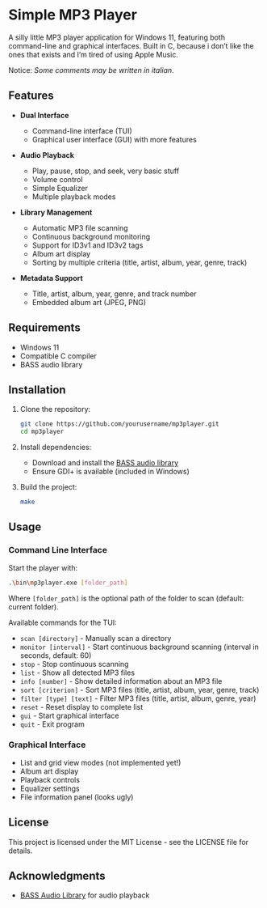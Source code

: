 # Simple MP3 Player

A silly little MP3 player application for Windows 11, featuring both command-line and graphical interfaces. Built in C, because i don’t like the ones that exists and I’m tired of using Apple Music.

Notice: _Some comments may be written in italian_.

## Features

- **Dual Interface**
  - Command-line interface (TUI)
  - Graphical user interface (GUI) with more features

- **Audio Playback**
  - Play, pause, stop, and seek, very basic stuff
  - Volume control
  - Simple Equalizer
  - Multiple playback modes

- **Library Management**
  - Automatic MP3 file scanning
  - Continuous background monitoring
  - Support for ID3v1 and ID3v2 tags
  - Album art display
  - Sorting by multiple criteria (title, artist, album, year, genre, track)

- **Metadata Support**
  - Title, artist, album, year, genre, and track number
  - Embedded album art (JPEG, PNG)

## Requirements

- Windows 11
- Compatible C compiler
- BASS audio library

## Installation

1. Clone the repository:
   ```bash
   git clone https://github.com/yourusername/mp3player.git
   cd mp3player
   ```

2. Install dependencies:
   - Download and install the [BASS audio library](https://www.un4seen.com/)
   - Ensure GDI+ is available (included in Windows)

3. Build the project:
   ```bash
   make
   ```

## Usage

### Command Line Interface

Start the player with:
```bash
.\bin\mp3player.exe [folder_path]
```
Where `[folder_path]` is the optional path of the folder to scan (default: current folder).

Available commands for the TUI:
- `scan [directory]` - Manually scan a directory
- `monitor [interval]` - Start continuous background scanning (interval in seconds, default: 60)
- `stop` - Stop continuous scanning
- `list` - Show all detected MP3 files
- `info [number]` - Show detailed information about an MP3 file
- `sort [criterion]` - Sort MP3 files (title, artist, album, year, genre, track)
- `filter [type] [text]` - Filter MP3 files (title, artist, album, genre, year)
- `reset` - Reset display to complete list
- `gui` - Start graphical interface
- `quit` - Exit program

### Graphical Interface

- List and grid view modes (not implemented yet!)
- Album art display
- Playback controls
- Equalizer settings
- File information panel (looks ugly)

## License

This project is licensed under the MIT License - see the LICENSE file for details.

## Acknowledgments

- [BASS Audio Library](https://www.un4seen.com/) for audio playback
